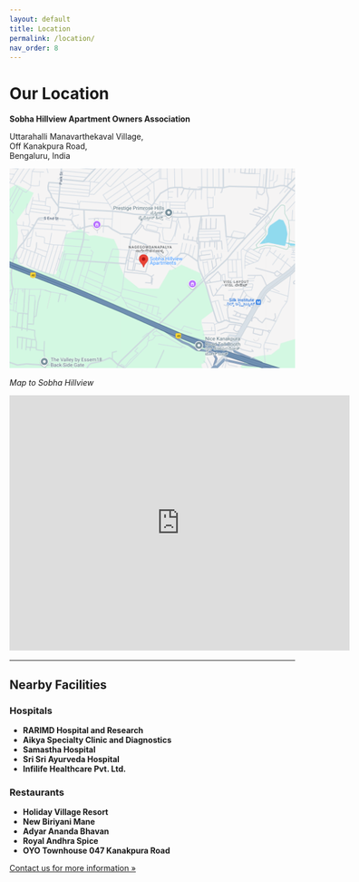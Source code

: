 ```yaml
---
layout: default
title: Location
permalink: /location/
nav_order: 8
---
```


# Our Location

**Sobha Hillview Apartment Owners Association**

Uttarahalli Manavarthekaval Village,  
Off Kanakpura Road,  
Bengaluru, India

![Map to Sobha Hillview](/assets/images/map.png)

*Map to Sobha Hillview*
<iframe src="https://www.google.com/maps/embed?pb=!1m18!1m12!1m3!1d9595.23241448966!2d77.51522865917158!3d12.865093348433634!2m3!1f0!2f0!3f0!3m2!1i1024!2i768!4f13.1!3m3!1m2!1s0x3bae407c85000001%3A0xb17d1a3b2487a9!2sSobha%20Hillview%20Apartments!5e0!3m2!1sen!2sin!4v1727260766652!5m2!1sen!2sin" width="600" height="450" style="border:0;" allowfullscreen="" loading="lazy" referrerpolicy="no-referrer-when-downgrade"></iframe>


---

## Nearby Facilities

### **Hospitals**

- **RARIMD Hospital and Research**
- **Aikya Specialty Clinic and Diagnostics**
- **Samastha Hospital**
- **Sri Sri Ayurveda Hospital**
- **Infilife Healthcare Pvt. Ltd.**

### **Restaurants**

- **Holiday Village Resort**
- **New Biriyani Mane**
- **Adyar Ananda Bhavan**
- **Royal Andhra Spice**
- **OYO Townhouse 047 Kanakpura Road**

[Contact us for more information »](/contact/)
